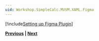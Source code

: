 ```yaml
---
uid: Workshop.SimpleCalc.MVVM.XAML.Figma
---
```


[!include[Setting up Figma Plugin](../../Resources/XAML/Figma/Import-UI-From-Figma.md)]

**[Previous](xref:Workshop.SimpleCalc.MVVM.XAML.FirstProject) | [Next](xref:Workshop.SimpleCalc.MVVM.XAML.Architecture)**